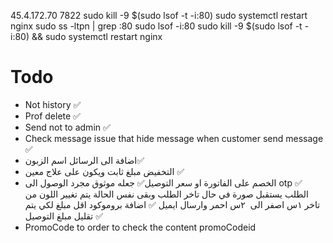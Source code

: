 45.4.172.70 7822
sudo kill -9 $(sudo lsof -t -i:80)
sudo systemctl restart nginx
sudo ss -ltpn | grep :80
sudo lsof -i:80
sudo kill -9 $(sudo lsof -t -i:80) && sudo systemctl restart nginx

# Todo

- Not history ✅
- Prof delete ✅
- Send not to admin ✅
- Check message issue that hide message when customer send message ✅
  <!-- - Add somechanges over index page and add orders summery page -->
  <!-- - close the project and deploy it -->
- اضافة الى الرسائل اسم الزبون✅
- التخفيض مبلغ ثابت ويكون على علاج معين ✅
- الخصم على الفاتورة او سعر التوصيل✅
  جعله موثوق مجرد الوصول الى otp ✅
  الطلب يستقبل صورة
  في حال تاخر الطلب وبقى نفس الحالة يتم تغيير اللون من تاخر ١س اصفر الى  ٢س احمر وارسال ايميل ✅
  اضافة بروموكود اقل مبلغ لكي يتم تقليل مبلغ التوصيل ✅
- PromoCode to order to check the content promoCodeid
